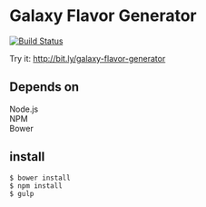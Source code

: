 # Galaxy Flavor Generator
[![Build Status](https://travis-ci.org/galaxyFlavorsGenerators/galaxyFlavorGenerator.svg)](https://travis-ci.org/galaxyFlavorsGenerators/galaxyFlavorGenerator)

Try it: http://bit.ly/galaxy-flavor-generator

## Depends on
Node.js    
NPM    
Bower    

## install
```
$ bower install
$ npm install
$ gulp
```
